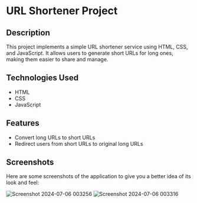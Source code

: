 # URL Shortener Project

## Description
This project implements a simple URL shortener service using HTML, CSS, and JavaScript. It allows users to generate short URLs for long ones, making them easier to share and manage.

## Technologies Used
- HTML
- CSS
- JavaScript

## Features
- Convert long URLs to short URLs
- Redirect users from short URLs to original long URLs

 ## Screenshots
 
 Here are some screenshots of the application to give you a better idea of its look and feel:

 ![Screenshot 2024-07-06 003256](https://github.com/Tushargupta12345/url-shortner/assets/123641269/627ffad6-742d-43b9-acb7-32619f32a586)
 ![Screenshot 2024-07-06 003316](https://github.com/Tushargupta12345/url-shortner/assets/123641269/bb77caac-5da7-4872-8b81-9ce5e9b953f6)

